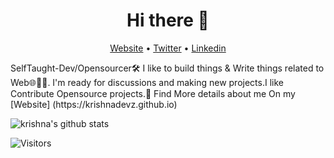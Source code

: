 <h1 align="center">Hi there 👋</h1>
<p align="center">
  <a href="https://krishnadevz.github.io/">Website</a> •
  <a href="https://twitter.com/krishnadevz">Twitter</a> •
  <a href="https://www.linkedin.com/in/krishnakakade/">Linkedin</a>
</p>
SelfTaught-Dev/Opensourcer🛠 I like to build things & Write things related to Web🌐🐱‍👤. 
I'm ready for discussions and making new projects.I like Contribute Opensource projects.🌠 
  Find More details about me On my [Website] (https://krishnadevz.github.io)
  

![krishna's github stats](https://github-readme-stats.vercel.app/api?username=krishnadevz&show_icons=true)

![Visitors](https://visitor-badge.glitch.me/badge?page_id=krishnadevz.krishnadevz)

